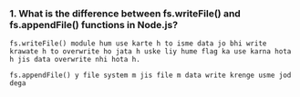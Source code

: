 ### 1. What is the difference between fs.writeFile() and fs.appendFile() functions in Node.js?

```
fs.writeFile() module hum use karte h to isme data jo bhi write krawate h to overwrite ho jata h uske liy hume flag ka use karna hota h jis data overwrite nhi hota h.

fs.appendFile() y file system m jis file m data write krenge usme jod dega
```
